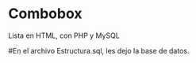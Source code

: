 # Combobox
Lista en HTML, con PHP y MySQL

#En el archivo Estructura.sql, les dejo la base de datos.
